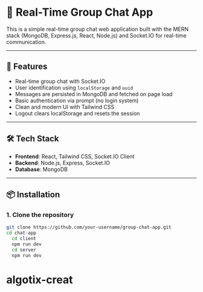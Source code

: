 # 💬 Real-Time Group Chat App

This is a simple real-time group chat web application built with the MERN stack (MongoDB, Express.js, React, Node.js) and Socket.IO for real-time communication.

---

## 🚀 Features

- Real-time group chat with Socket.IO
- User identification using `localStorage` and `uuid`
- Messages are persisted in MongoDB and fetched on page load
- Basic authentication via prompt (no login system)
- Clean and modern UI with Tailwind CSS
- Logout clears localStorage and resets the session

---

## 🛠 Tech Stack

- **Frontend**: React, Tailwind CSS, Socket.IO Client
- **Backend**: Node.js, Express, Socket.IO
- **Database**: MongoDB

---

## 📦 Installation

### 1. Clone the repository

```bash
git clone https://github.com/your-username/group-chat-app.git
cd chat-app
  cd client
  npm run dev
  cd server
  npm run dev
```
# algotix-creat
